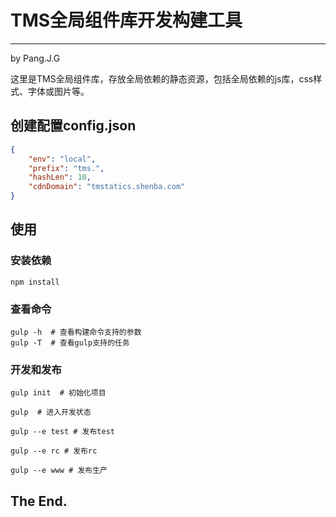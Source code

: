# TMS全局组件库开发构建工具
--------------
by Pang.J.G

这里是TMS全局组件库，存放全局依赖的静态资源，包括全局依赖的js库，css样式、字体或图片等。

## 创建配置config.json

```json
{
    "env": "local",
    "prefix": "tms.",
    "hashLen": 10,
    "cdnDomain": "tmstatics.shenba.com"
}

```
## 使用

### 安装依赖
```
npm install
```

### 查看命令

```
gulp -h  # 查看构建命令支持的参数
gulp -T  # 查看gulp支持的任务
```

### 开发和发布

```
gulp init  # 初始化项目

gulp  # 进入开发状态

gulp --e test # 发布test

gulp --e rc # 发布rc

gulp --e www # 发布生产
```



## The End.
